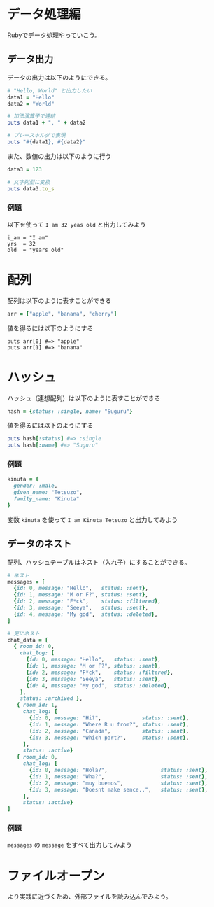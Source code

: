 # データ処理編

Rubyでデータ処理やっていこう。

## データ出力

データの出力は以下のようにできる。

``` ruby
# "Hello, World" と出力したい
data1 = "Hello"
data2 = "World"

# 加法演算子で連結
puts data1 + ", " + data2

# プレースホルダで表現
puts "#{data1}, #{data2}"
```

また、数値の出力は以下のように行う

```ruby
data3 = 123

# 文字列型に変換
puts data3.to_s
```

### 例題

以下を使って `I am 32 yeas old` と出力してみよう

```
i_am = "I am"
yrs  = 32
old  = "years old"
```

# 配列

配列は以下のように表すことができる

``` ruby
arr = ["apple", "banana", "cherry"]
```

値を得るには以下のようにする

```
puts arr[0] #=> "apple"
puts arr[1] #=> "banana"
```

# ハッシュ

ハッシュ（連想配列）は以下のように表すことができる

``` ruby
hash = {status: :single, name: "Suguru"}
```

値を得るには以下のようにする

``` ruby
puts hash[:status] #=> :single
puts hash[:name] #=> "Suguru"
```

### 例題

``` ruby
kinuta = {
  gender: :male,
  given_name: "Tetsuzo",
  family_name: "Kinuta"
}
```

変数 `kinuta` を使って `I am Kinuta Tetsuzo` と出力してみよう

## データのネスト

配列、ハッシュテーブルはネスト（入れ子）にすることができる。

``` ruby
# ネスト
messages = [
  {id: 0, message: "Hello",   status: :sent},
  {id: 1, message: "M or F?", status: :sent},
  {id: 2, message: "F*ck",    status: :filtered},
  {id: 3, message: "Seeya",   status: :sent},
  {id: 4, message: "My god",  status: :deleted},
]
```

``` ruby
# 更にネスト
chat_data = [
  { room_id: 0, 
    chat_log: [
      {id: 0, message: "Hello",   status: :sent},
      {id: 1, message: "M or F?", status: :sent},
      {id: 2, message: "F*ck",    status: :filtered},
      {id: 3, message: "Seeya",   status: :sent},
      {id: 4, message: "My god",  status: :deleted},
    ],
	status: :archived },
   { room_id: 1, 
     chat_log: [
       {id: 0, message: "Hi?",             status: :sent},
       {id: 1, message: "Where R u from?", status: :sent},
       {id: 2, message: "Canada",          status: :sent},
       {id: 3, message: "Which part?",     status: :sent},
     ], 
	 status: :active}
   { room_id: 0, 
     chat_log: [
       {id: 0, message: "Hola?",                 status: :sent},
       {id: 1, message: "Wha?",                  status: :sent},
       {id: 2, message: "muy buenos",            status: :sent},
       {id: 3, message: "Doesnt make sence..",   status: :sent},
     ],
	 status: :active}
]
```
	 


### 例題

`messages` の `message` をすべて出力してみよう

# ファイルオープン

より実践に近づくため、外部ファイルを読み込んでみよう。


